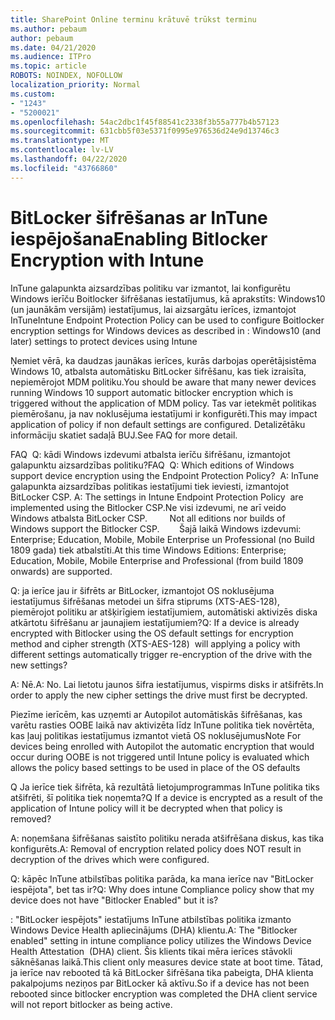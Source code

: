 ```yaml
---
title: SharePoint Online terminu krātuvē trūkst terminu
ms.author: pebaum
author: pebaum
ms.date: 04/21/2020
ms.audience: ITPro
ms.topic: article
ROBOTS: NOINDEX, NOFOLLOW
localization_priority: Normal
ms.custom:
- "1243"
- "5200021"
ms.openlocfilehash: 54ac2dbc1f45f88541c2338f3b55a777b4b57123
ms.sourcegitcommit: 631cbb5f03e5371f0995e976536d24e9d13746c3
ms.translationtype: MT
ms.contentlocale: lv-LV
ms.lasthandoff: 04/22/2020
ms.locfileid: "43766860"
---
```

# <a name="enabling-bitlocker-encryption-with-intune"></a><span data-ttu-id="8e5b5-102">BitLocker šifrēšanas ar InTune iespējošana</span><span class="sxs-lookup"><span data-stu-id="8e5b5-102">Enabling Bitlocker Encryption with Intune</span></span>

<span data-ttu-id="8e5b5-103">InTune galapunkta aizsardzības politiku var izmantot, lai konfigurētu Windows ierīču Boitlocker šifrēšanas iestatījumus, kā aprakstīts: Windows10 (un jaunākām versijām) iestatījumus, lai aizsargātu ierīces, izmantojot InTune</span><span class="sxs-lookup"><span data-stu-id="8e5b5-103">Intune Endpoint Protection Policy can be used to configure Boitlocker encryption settings for Windows devices as described in : Windows10 (and later) settings to protect devices using Intune</span></span>

<span data-ttu-id="8e5b5-104">Ņemiet vērā, ka daudzas jaunākas ierīces, kurās darbojas operētājsistēma Windows 10, atbalsta automātisku BitLocker šifrēšanu, kas tiek izraisīta, nepiemērojot MDM politiku.</span><span class="sxs-lookup"><span data-stu-id="8e5b5-104">You should be aware that many newer devices running Windows 10 support automatic bitlocker encryption which is triggered without the application of MDM policy.</span></span> <span data-ttu-id="8e5b5-105">Tas var ietekmēt politikas piemērošanu, ja nav noklusējuma iestatījumi ir konfigurēti.</span><span class="sxs-lookup"><span data-stu-id="8e5b5-105">This may impact application of policy if non default settings are configured.</span></span> <span data-ttu-id="8e5b5-106">Detalizētāku informāciju skatiet sadaļā BUJ.</span><span class="sxs-lookup"><span data-stu-id="8e5b5-106">See FAQ for more detail.</span></span>


<span data-ttu-id="8e5b5-107">FAQ  Q: kādi Windows izdevumi atbalsta ierīču šifrēšanu, izmantojot galapunktu aizsardzības politiku?</span><span class="sxs-lookup"><span data-stu-id="8e5b5-107">FAQ  Q: Which editions of Windows support device encryption using the Endpoint Protection Policy?</span></span>
<span data-ttu-id="8e5b5-108"> A: InTune galapunkta aizsardzības politikas iestatījumi tiek ieviesti, izmantojot BitLocker CSP.</span><span class="sxs-lookup"><span data-stu-id="8e5b5-108"> A: The settings in Intune Endpoint Protection Policy  are implemented using the Bitlocker CSP.</span></span><span data-ttu-id="8e5b5-109">Ne visi izdevumi, ne arī veido Windows atbalsta BitLocker CSP. 
     </span><span class="sxs-lookup"><span data-stu-id="8e5b5-109">  Not all editions nor builds of Windows support the Bitlocker CSP. 
     </span></span> <span data-ttu-id="8e5b5-110">Šajā laikā Windows izdevumi: Enterprise; Education, Mobile, Mobile Enterprise un Professional (no Build 1809 gada) tiek atbalstīti.</span><span class="sxs-lookup"><span data-stu-id="8e5b5-110">At this time Windows Editions: Enterprise; Education, Mobile, Mobile Enterprise and Professional (from build 1809 onwards) are supported.</span></span>




<span data-ttu-id="8e5b5-111">Q: ja ierīce jau ir šifrēts ar BitLocker, izmantojot OS noklusējuma iestatījumus šifrēšanas metodei un šifra stiprums (XTS-AES-128), piemērojot politiku ar atšķirīgiem iestatījumiem, automātiski aktivizēs diska atkārtotu šifrēšanu ar jaunajiem iestatījumiem?</span><span class="sxs-lookup"><span data-stu-id="8e5b5-111">Q: If a device is already encrypted with Bitlocker using the OS default settings for encryption method and cipher strength (XTS-AES-128)  will applying a policy with different settings automatically trigger re-encryption of the drive with the new settings?</span></span>

<span data-ttu-id="8e5b5-112">A: Nē.</span><span class="sxs-lookup"><span data-stu-id="8e5b5-112">A: No.</span></span> <span data-ttu-id="8e5b5-113">Lai lietotu jaunos šifra iestatījumus, vispirms disks ir atšifrēts.</span><span class="sxs-lookup"><span data-stu-id="8e5b5-113">In order to apply the new cipher settings the drive must first be decrypted.</span></span>

<span data-ttu-id="8e5b5-114">Piezīme ierīcēm, kas uzņemti ar Autopilot automātiskās šifrēšanas, kas varētu rasties OOBE laikā nav aktivizēta līdz InTune politika tiek novērtēta, kas ļauj politikas iestatījumus izmantot vietā OS noklusējumus</span><span class="sxs-lookup"><span data-stu-id="8e5b5-114">Note For devices being enrolled with Autopilot the automatic encryption that would occur during OOBE is not triggered until Intune policy is evaluated which allows the policy based settings to be used in place of the OS defaults</span></span>




<span data-ttu-id="8e5b5-115">Q Ja ierīce tiek šifrēta, kā rezultātā lietojumprogrammas InTune politika tiks atšifrēti, šī politika tiek noņemta?</span><span class="sxs-lookup"><span data-stu-id="8e5b5-115">Q If a device is encrypted as a result of the  application of Intune policy will it be decrypted when that policy is removed?</span></span>

<span data-ttu-id="8e5b5-116">A: noņemšana šifrēšanas saistīto politiku nerada atšifrēšana diskus, kas tika konfigurēts.</span><span class="sxs-lookup"><span data-stu-id="8e5b5-116">A: Removal of encryption related policy does NOT result in decryption of the drives which were configured.</span></span>




<span data-ttu-id="8e5b5-117">Q: kāpēc InTune atbilstības politika parāda, ka mana ierīce nav "BitLocker iespējota", bet tas ir?</span><span class="sxs-lookup"><span data-stu-id="8e5b5-117">Q: Why does intune Compliance policy show that my device does not have "Bitlocker Enabled" but it is?</span></span>

<span data-ttu-id="8e5b5-118">: "BitLocker iespējots" iestatījums InTune atbilstības politika izmanto Windows Device Health apliecinājums (DHA) klientu.</span><span class="sxs-lookup"><span data-stu-id="8e5b5-118">A: The "Bitlocker enabled" setting in intune compliance policy utilizes the Windows Device Health Attestation  (DHA) client.</span></span> <span data-ttu-id="8e5b5-119">Šis klients tikai mēra ierīces stāvokli sāknēšanas laikā.</span><span class="sxs-lookup"><span data-stu-id="8e5b5-119">This client only measures device state at boot time.</span></span> <span data-ttu-id="8e5b5-120">Tātad, ja ierīce nav rebooted tā kā BitLocker šifrēšana tika pabeigta, DHA klienta pakalpojums neziņos par BitLocker kā aktīvu.</span><span class="sxs-lookup"><span data-stu-id="8e5b5-120">So if a device has not been rebooted since bitlocker encryption was completed the DHA client service will not report bitlocker as being active.</span></span>